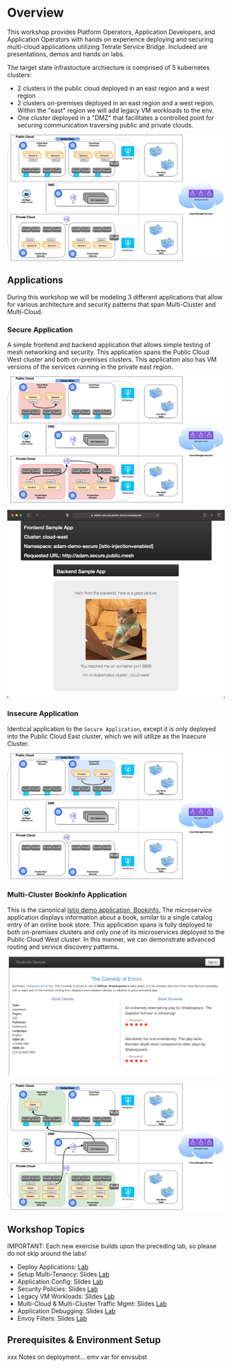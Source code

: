 # Overview
This workshop provides Platform Operators, Application Developers, and Application Operators with hands on experience deploying and securing multi-cloud applications utilizing Tetrate Service Bridge.  Includeed are presentations, demos and hands on labs.

The target state infrastucture archiecture is comprised of 5 kubernetes clusters:
- 2 clusters in the public cloud deployed in an east region and a west region
- 2 clusters on-premises deployed in an east region and a west region.  Within the "east" region we will add legacy VM workloads to the env.
- One cluster deployed in a "DMZ" that facilitates a controlled point for securing communication traversing public and private clouds.

![Base Diagram](images/infra-arch.png)

## Applications

During this workshop we will be modeling 3 different applications that allow for various architecture and security patterns that span Multi-Cluster and Multi-Cloud.

### Secure Application
A simple frontend and backend application that allows simple testing of mesh networking and security.  This application spans the Public Cloud West cluster and both on-premises clusters.  This application also has VM versions of the services running in the private east region.

![Base Diagram](images/secure-app-arch.png)

![Base Diagram](images/secure-app.png)

### Insecure Application
Identical application to the `Secure Application`, except it is only deployed into the Public Cloud East cluster, which we will utilize as the Insecure Cluster.

![Base Diagram](images/insecure-app-arch.png)

### Multi-Cluster Bookinfo Application
This is the canonical [Istio demo application, Bookinfo.](https://istio.io/latest/docs/examples/bookinfo/)  The microservice application displays information about a book, similar to a single catalog entry of an online book store.  This application spans is fully deployed to both on-premises clusters and only one of its microservices deployed to the Public Cloud West cluster.  In this manner, we can demonstrate advanced routing and service discovery patterns.

![Base Diagram](images/bookinfo-app.png)

![Base Diagram](images/bookinfo-app-arch.png)

## Workshop Topics
IMPORTANT: Each new exercise builds upon the preceding lab, so please do not skip around the labs!

- Deploy Applications: [Lab](00-App-Deployment/README.md)
- Setup Multi-Tenancy: Slides [Lab](01-Tenancy/README.md)
- Application Config: Slides [Lab](02-App-Config/README.md)
- Security Policies: Slides [Lab](03-Security/README.md)
- Legacy VM Workloads: Slides [Lab](04-VM/README.md)
- Multi-Cloud & Multi-Cluster Traffic Mgmt: Slides [Lab](05-LB/README.md)
- Application Debugging: Slides [Lab](05-Debugging/README.md)
- Envoy Filters: Slides [Lab](06-Envoy/README.md)


## Prerequisites & Environment Setup
xxx
Notes on deployment... emv var for envsubst